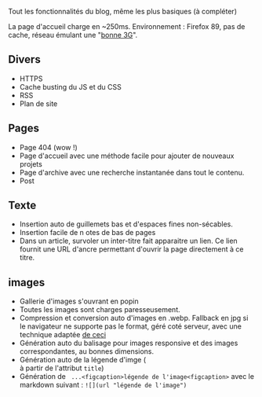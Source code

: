 Tout les fonctionnalités du blog, même les plus basiques (à compléter)


La page d'accueil charge en ~250ms. Environnement : Firefox 89, pas de cache, réseau émulant une "[bonne 3G](https://developer.mozilla.org/fr/docs/Tools/Network_Monitor/Throttling)".


## Divers
- HTTPS
- Cache busting du JS et du CSS
- RSS
- Plan de site

## Pages

- Page 404 (wow !)
- Page d'accueil avec une méthode facile pour ajouter de nouveaux projets
- Page d'archive avec une recherche instantanée dans tout le contenu.
- Post


## Texte

- Insertion auto de guillemets bas et d'espaces fines non-sécables.
- Insertion facile de n	otes de bas de pages
- Dans un article, survoler un inter-titre fait apparaitre un lien. Ce lien fournit une URL d'ancre permettant d'ouvrir la page directement à ce titre.



## images

- Gallerie d'images s'ouvrant en popin
- Toutes les images sont charges paresseusement.
- Compression et conversion auto d'images en .webp. Fallback en jpg si le navigateur ne supporte pas le format, géré coté serveur, avec une technique adaptée [de ceci](https://github.com/cdowdy/Nginx-Content-Negotiation/blob/master/nginx.conf)
- Génération auto du balisage pour images responsive et des images correspondantes, au bonnes dimensions.
- Génération auto de la légende d'imge (<figcaption> à partir de l'attribut `title`)
- Génération de ` ...<figcaption>légende de l'image<figcaption>` avec le markdown suivant : `![](url "légende de l'image")`

